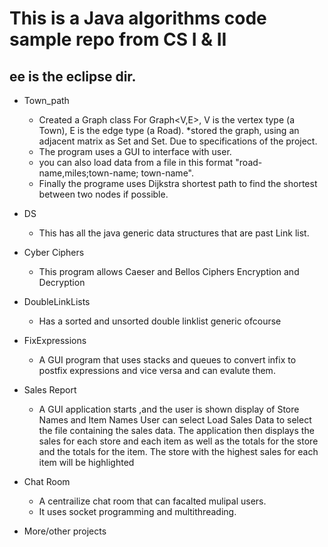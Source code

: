 # This is a Java algorithms code sample repo from CS I & II
## ee is the eclipse dir. 
* Town_path
   * Created a Graph class  For Graph<V,E>,  V is the vertex type (a Town), E is the edge type (a Road). 
   *stored the graph, using an adjacent matrix as Set<Town> and Set<Road>. Due to specifications of the project.
   * The program uses a GUI to interface with user.
   * you can also load data from a file in this format "road-name,miles;town-name; town-name".
   * Finally the programe uses Dijkstra shortest path to find the shortest between two nodes if possible.
* DS 
   * This has all the java generic data structures that are past Link list.
* Cyber Ciphers 
   * This program allows Caeser and Bellos Ciphers Encryption and Decryption 
* DoubleLinkLists 
   * Has a sorted and unsorted double linklist generic ofcourse 
* FixExpressions 
   * A GUI program that uses stacks and queues to convert infix to postfix expressions and vice versa and can evalute them. 
 * Sales Report 
   * A GUI application starts ,and the user is shown display of Store Names and Item Names User can select Load Sales Data to select the file containing the sales data. The application then displays the sales for each store and each item as well as the totals for the store and the totals for the item. The store with the highest sales for each item will be highlighted 
* Chat Room 
   * A centrailize chat room that can facalted mulipal users. 
   * It uses socket programming and multithreading.

* More/other projects 
